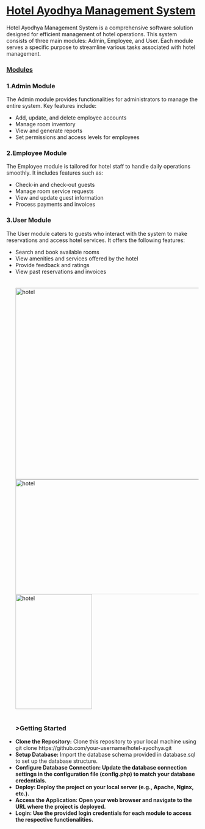 <h1><u><B>Hotel Ayodhya Management System</B></u></h1>

Hotel Ayodhya Management System is a comprehensive software solution designed for efficient management of hotel operations. This system consists of three main modules: Admin, Employee, and User. Each module serves a specific purpose to streamline various tasks associated with hotel management.
<h3><B><u>Modules</u></B></h3>
<h3><B>1.Admin Module</B></h3>
The Admin module provides functionalities for administrators to manage the entire system. Key features include:
<ul>
  <li>Add, update, and delete employee accounts</li>
  <li>Manage room inventory</li>
  <li>View and generate reports</li>
  <li>Set permissions and access levels for employees</li>
</ul>
<h3><B>2.Employee Module</B></h3>
The Employee module is tailored for hotel staff to handle daily operations smoothly. It includes features such as:
<ul>
  <li>Check-in and check-out guests</li>
  <li>Manage room service requests</li>
  <li>View and update guest information</li>
  <li>Process payments and invoices</li>
</ul>
<h3><B>3.User Module</B></h3>
The User module caters to guests who interact with the system to make reservations and access hotel services. It offers the following features:
<Ul>
  <li>Search and book available rooms</li>
  <li>View amenities and services offered by the hotel</li>
  <li>Provide feedback and ratings</li>
  <li>View past reservations and invoices</li
</Ul><br><br>
<img src="https://github.com/PavanSacharya/Hotel-Ayodhya/assets/159934757/7962e37c-fcd4-468c-819c-029a53eadefd" alt="hotel" width="700" height="500">
<br>

<img src="https://github.com/PavanSacharya/Hotel-Ayodhya/assets/159934757/283424bc-3b4b-4072-b42f-78faec723ce3" alt="hotel" width="500" height="300">

<img src="https://github.com/PavanSacharya/Hotel-Ayodhya/assets/159934757/d390bb60-8f66-4676-bef0-dc6c32a3cff8" alt="hotel" width="200" height="300">
<br><br>
<h3><B></B>>Getting Started</h3></he
To get started with Hotel Ayodhya Management System, follow these steps:
<ul>
  <li><B>Clone the Repository:</B> Clone this repository to your local machine using git clone https://github.com/your-username/hotel-ayodhya.git</li>
  <li><B>Setup Database: </B>Import the database schema provided in database.sql to set up the database structure.</li>
  <li><B>Configure Database Connection:<B> Update the database connection settings in the configuration file (config.php) to match your database credentials.</li>
  <li><B>Deploy:<B> Deploy the project on your local server (e.g., Apache, Nginx, etc.).</li>
  <li><B>Access the Application:<B> Open your web browser and navigate to the URL where the project is deployed.</li>
  <li><B>Login:<B> Use the provided login credentials for each module to access the respective functionalities.</li>
</ul>
